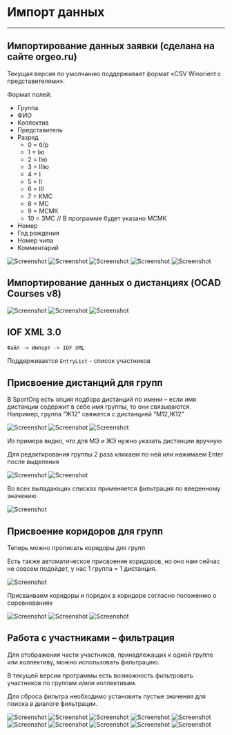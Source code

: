 # Импорт данных

___

## Импортирование данных заявки (сделана на сайте orgeo.ru)

Текущая версия по умолчанию поддерживает формат «CSV Winorient с представителями».

Формат полей:

* Группа
* ФИО
* Коллектив
* Представитель
* Разряд
    * 0 = б/р
    * 1 = Iю
    * 2 = IIю
    * 3 = IIIю
    * 4 = I
    * 5 = II
    * 6 = III
    * 7 = КМС
    * 8 = МС
    * 9 = МСМК
    * 10 = ЗМС  // В программе будет указано МСМК
* Номер
* Год рождения
* Номер чипа
* Комментарий

![Screenshot](img/6.png)
![Screenshot](img/7.png)
![Screenshot](img/8.png)
![Screenshot](img/9.png)
![Screenshot](img/10.png)

## Импортирование данных о дистанциях (OCAD Courses v8)

![Screenshot](img/11.png)
![Screenshot](img/12.png)
![Screenshot](img/13.png)

## IOF XML 3.0

`Файл -> Импорт -> IOF XML`

Поддерживается `EntryList` - список участников

## Присвоение дистанций для групп

В SportOrg есть опция подбора дистанций по имени – если имя дистанции содержит в себе имя группы, то они связываются. Например, группа “Ж12” свяжется с дистанцией “М12,Ж12”

![Screenshot](img/14.png)
![Screenshot](img/15.png)
![Screenshot](img/16.png)

Из примера видно, что для МЭ и ЖЭ нужно указать дистанции вручную

Для редактирования группы 2 раза кликаем по ней или нажимаем Enter после выделения

![Screenshot](img/17.png)
![Screenshot](img/18.png)

Во всех выпадающих списках применяется фильтрация по введенному значению

![Screenshot](img/19.png)

## Присвоение коридоров для групп

Теперь можно прописать коридоры для групп

Есть также автоматическое присвоение коридоров, но оно нам сейчас не совсем подойдет, у нас 1 группа = 1 дистанция.

![Screenshot](img/20.png)

Присваиваем коридоры и порядок в коридоре согласно положению о соревнованиях

![Screenshot](img/21.jpg)
![Screenshot](img/22.png)
![Screenshot](img/23.png)

## Работа с участниками – фильтрация

Для отображения части участников, принадлежащих к одной группе или коллективу, можно использовать фильтрацию.

В текущей версии программы есть возможность фильтровать участников по группам и/или коллективам.

Для сброса фильтра необходимо установить пустые значения для поиска в диалоге фильтрации.

![Screenshot](img/24.png)
![Screenshot](img/25.png)
![Screenshot](img/26.png)
![Screenshot](img/27.png)
![Screenshot](img/28.png)
![Screenshot](img/29.png)
![Screenshot](img/30.png)
![Screenshot](img/31.png)
![Screenshot](img/32.png)
![Screenshot](img/33.png)